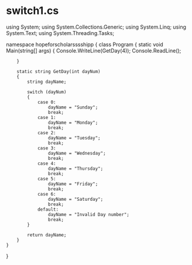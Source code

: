 # switch1.cs
using System;
using System.Collections.Generic;
using System.Linq;
using System.Text;
using System.Threading.Tasks;

namespace hopeforscholarsssshipp
{
    class Program
    {
        static void Main(string[] args)
        {
            Console.WriteLine(GetDay(4));
            Console.ReadLine();

        }

        static string GetDay(int dayNum)
        {
            string dayName;

            switch (dayNum)
            {
                case 0:
                    dayName = "Sunday";
                    break;
                case 1:
                    dayName = "Monday";
                    break;
                case 2:
                    dayName = "Tuesday";
                    break;
                case 3:
                    dayName = "Wednesday";
                    break;
                case 4:
                    dayName = "Thursday";
                    break;
                case 5:
                    dayName = "Friday";
                    break;
                case 6:
                    dayName = "Saturday";
                    break;
                default:
                    dayName = "Invalid Day number";
                    break;
            }

            return dayName;
        }
    }
}
